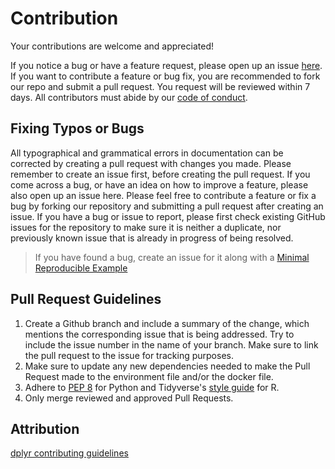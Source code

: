 # Contribution
Your contributions are welcome and appreciated!

If you notice a bug or have a feature request, please open up an issue [here](https://github.com/UBC-MDS/DSCI_532_group7/issues). If you want to contribute a feature or bug fix, you are recommended to fork our repo and submit a pull request. You request will be reviewed within 7 days. All contributors must abide by our [code of conduct](https://github.com/UBC-MDS/DSCI_532_group7/blob/main/CODE_OF_CONDUCT.md).

## Fixing Typos or Bugs
All typographical and grammatical errors in documentation can be corrected by creating a pull request with changes you made. Please remember to create an issue first, before creating the pull request. If you come across a bug, or have an idea on how to improve a feature, please also open up an issue here. Please feel free to contribute a feature or fix a bug by forking our repository and submitting a pull request after creating an issue. If you have a bug or issue to report, please first check existing GitHub issues for the repository to make sure it is neither a duplicate, nor previously known issue that is already in progress of being resolved.

> If you have found a bug, create an issue for it along with a [Minimal Reproducible Example](https://en.wikipedia.org/wiki/Minimal_working_example)

## Pull Request Guidelines
1. Create a Github branch and include a summary of the change, which mentions the corresponding issue that is being addressed. Try to include the issue number in the name of your branch. Make sure to link the pull request to the issue for tracking purposes. 
2. Make sure to update any new dependencies needed to make the Pull Request made to the environment file and/or the docker file.
3. Adhere to [PEP 8](https://www.python.org/dev/peps/pep-0008/) for Python and Tidyverse's [style guide](https://style.tidyverse.org/) for R.
4. Only merge reviewed and approved Pull Requests.

## Attribution
[dplyr contributing guidelines](https://github.com/tidyverse/dplyr/blob/master/.github/CONTRIBUTING.md)
